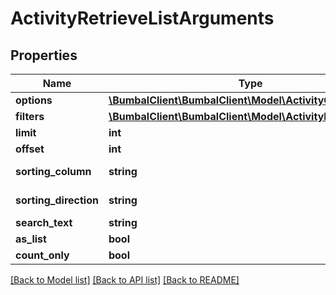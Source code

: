 # ActivityRetrieveListArguments

## Properties
Name | Type | Description | Notes
------------ | ------------- | ------------- | -------------
**options** | [**\BumbalClient\BumbalClient\Model\ActivityOptionsModel**](ActivityOptionsModel.md) |  | [optional] 
**filters** | [**\BumbalClient\BumbalClient\Model\ActivityFiltersModel**](ActivityFiltersModel.md) |  | [optional] 
**limit** | **int** |  | [optional] 
**offset** | **int** |  | [optional] 
**sorting_column** | **string** | Sorting Column | [optional] 
**sorting_direction** | **string** | Sorting Direction | [optional] 
**search_text** | **string** |  | [optional] 
**as_list** | **bool** |  | [optional] 
**count_only** | **bool** |  | [optional] 

[[Back to Model list]](../README.md#documentation-for-models) [[Back to API list]](../README.md#documentation-for-api-endpoints) [[Back to README]](../README.md)


